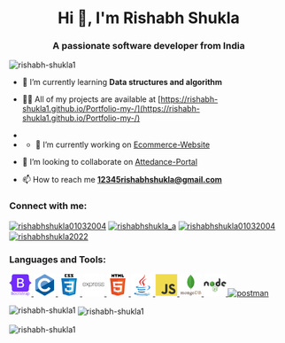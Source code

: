 <h1 align="center">Hi 👋, I'm Rishabh Shukla</h1>
<h3 align="center">A passionate software developer from India</h3>

<p align="left"> <img src="https://komarev.com/ghpvc/?username=rishabh-shukla1&label=Profile%20views&color=0e75b6&style=flat" alt="rishabh-shukla1" /> </p>

- 🌱 I’m currently learning **Data structures and algorithm**

- 👨‍💻 All of my projects are available at [https://rishabh-shukla1.github.io/Portfolio-my-/](https://rishabh-shukla1.github.io/Portfolio-my-/)
- 
- - 🔭 I’m currently working on [Ecommerce-Website](https://ecommerce-website-1-gikh.onrender.com)

- 👯 I’m looking to collaborate on [Attedance-Portal](https://student-attendance-portal-jdgl.onrender.com)

- 📫 How to reach me **12345rishabhshukla@gmail.com**

<h3 align="left">Connect with me:</h3>
<p align="left">
<a href="https://linkedin.com/in/rishabhshukla01032004" target="blank"><img align="center" src="https://raw.githubusercontent.com/rahuldkjain/github-profile-readme-generator/master/src/images/icons/Social/linked-in-alt.svg" alt="rishabhshukla01032004" height="30" width="40" /></a>
<a href="https://www.hackerrank.com/rishabhshukla_a" target="blank"><img align="center" src="https://raw.githubusercontent.com/rahuldkjain/github-profile-readme-generator/master/src/images/icons/Social/hackerrank.svg" alt="rishabhshukla_a" height="30" width="40" /></a>
<a href="https://www.leetcode.com/rishabhshukla01032004" target="blank"><img align="center" src="https://raw.githubusercontent.com/rahuldkjain/github-profile-readme-generator/master/src/images/icons/Social/leet-code.svg" alt="rishabhshukla01032004" height="30" width="40" /></a>
<a href="https://auth.geeksforgeeks.org/user/rishabhshukla2022" target="blank"><img align="center" src="https://raw.githubusercontent.com/rahuldkjain/github-profile-readme-generator/master/src/images/icons/Social/geeks-for-geeks.svg" alt="rishabhshukla2022" height="30" width="40" /></a>
</p>

<h3 align="left">Languages and Tools:</h3>
<p align="left"> <a href="https://getbootstrap.com" target="_blank" rel="noreferrer"> <img src="https://raw.githubusercontent.com/devicons/devicon/master/icons/bootstrap/bootstrap-plain-wordmark.svg" alt="bootstrap" width="40" height="40"/> </a> <a href="https://www.cprogramming.com/" target="_blank" rel="noreferrer"> <img src="https://raw.githubusercontent.com/devicons/devicon/master/icons/c/c-original.svg" alt="c" width="40" height="40"/> </a> <a href="https://www.w3schools.com/css/" target="_blank" rel="noreferrer"> <img src="https://raw.githubusercontent.com/devicons/devicon/master/icons/css3/css3-original-wordmark.svg" alt="css3" width="40" height="40"/> </a> <a href="https://expressjs.com" target="_blank" rel="noreferrer"> <img src="https://raw.githubusercontent.com/devicons/devicon/master/icons/express/express-original-wordmark.svg" alt="express" width="40" height="40"/> </a> <a href="https://www.w3.org/html/" target="_blank" rel="noreferrer"> <img src="https://raw.githubusercontent.com/devicons/devicon/master/icons/html5/html5-original-wordmark.svg" alt="html5" width="40" height="40"/> </a> <a href="https://www.java.com" target="_blank" rel="noreferrer"> <img src="https://raw.githubusercontent.com/devicons/devicon/master/icons/java/java-original.svg" alt="java" width="40" height="40"/> </a> <a href="https://developer.mozilla.org/en-US/docs/Web/JavaScript" target="_blank" rel="noreferrer"> <img src="https://raw.githubusercontent.com/devicons/devicon/master/icons/javascript/javascript-original.svg" alt="javascript" width="40" height="40"/> </a> <a href="https://www.mongodb.com/" target="_blank" rel="noreferrer"> <img src="https://raw.githubusercontent.com/devicons/devicon/master/icons/mongodb/mongodb-original-wordmark.svg" alt="mongodb" width="40" height="40"/> </a> <a href="https://nodejs.org" target="_blank" rel="noreferrer"> <img src="https://raw.githubusercontent.com/devicons/devicon/master/icons/nodejs/nodejs-original-wordmark.svg" alt="nodejs" width="40" height="40"/> </a> <a href="https://postman.com" target="_blank" rel="noreferrer"> <img src="https://www.vectorlogo.zone/logos/getpostman/getpostman-icon.svg" alt="postman" width="40" height="40"/> </a> </p>

<p><img align="left" src="https://github-readme-stats.vercel.app/api/top-langs?username=rishabh-shukla1&show_icons=true&locale=en&layout=compact" alt="rishabh-shukla1" /></p>

<p>&nbsp;<img align="center" src="https://github-readme-stats.vercel.app/api?username=rishabh-shukla1&show_icons=true&locale=en" alt="rishabh-shukla1" /></p>

<p><img align="center" src="https://github-readme-streak-stats.herokuapp.com/?user=rishabh-shukla1&" alt="rishabh-shukla1" /></p>
